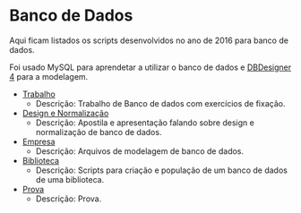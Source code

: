 # Banco de Dados

Aqui ficam listados os scripts desenvolvidos no ano de 2016 para banco de dados.

Foi usado MySQL para aprendetar a utilizar o banco de dados e [DBDesigner 4](https://www.fabforce.net/dbdesigner4/) para a modelagem.

- [Trabalho](./2016-03-17_trabalho/)
  - Descrição: Trabalho de Banco de dados com exercícios de fixação.
- [Design e Normalização](./2016-05-11_design-e-normalizacao/)
  - Descrição: Apostila e apresentação falando sobre design e normalização de banco de dados.
- [Empresa](./2016-06-09_empresa)
  - Descrição: Arquivos de modelagem de banco de dados.
- [Biblioteca](./2016-06-23_biblioteca/)
  - Descrição: Scripts para criação e população de um banco de dados de uma biblioteca.
- [Prova](./2016-07-06-prova)
  - Descrição: Prova.
